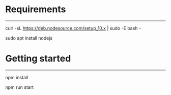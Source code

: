 # Requirements
  ----------------

curl -sL https://deb.nodesource.com/setup_10.x | sudo -E bash -

sudo apt install nodejs

# Getting started
  ----------------

npm install

npm run start

